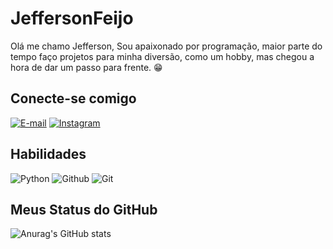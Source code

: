 
#  JeffersonFeijo

Olá me chamo Jefferson, Sou apaixonado por programação, maior parte do tempo faço projetos para minha diversão, como um hobby, mas chegou a hora de dar um passo para frente. 😁

## Conecte-se comigo

[![E-mail](https://img.shields.io/badge/-Email-000?style=for-the-badge&logo=microsoft-outlook&logoColor=FF00F6&color:FFF)](mailto:jeffersonfeijo320@gmail.com)
[![Instagram](https://img.shields.io/badge/-Instagram-000?style=for-the-badge&logo=instagram&logoColor=FF00F6&color:FFF)](https://www.instagram.com/_jeff_lf_/)



## Habilidades
 ![Python](https://img.shields.io/badge/python-000?style=for-the-badge&logo=python&logoColor=ffdd54) 
 ![Github](https://img.shields.io/badge/GitHub-100000?style=for-the-badge&logo=github&logoColor=white)
 ![Git](https://img.shields.io/badge/Git-100000?style=for-the-badge&logo=git)
 


## Meus Status do GitHub
![Anurag's GitHub stats](https://github-readme-stats.vercel.app/api?username=JeffersonFeijo&theme=dark&show_icons=true)
